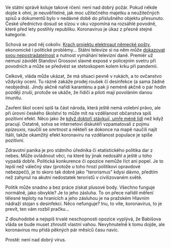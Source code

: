 <!-- dcterms:title = Není nad dobrý virus -->
<!-- dcterms:abstract = Ve státní správě koluje takové rčení: není nad dobrý požár. Pokud někde dojde k ohni, je neuvěřitelné, jak moc užitečného majetku a neužitečných spisů a dokumentů bylo v nedávné době do příslušného objektu přesunuto. České úřednictvo dosud se slzou v oku vzpomíná na rozsáhlé povodně, které před lety postihly republiku. Koronavirus je úkaz z přesně stejné kategorie. -->
<!-- dcterms:creator = Michal Altair Valášek -->
<!-- x4w:coverUrl = /cover-pictures/20200310-neni-nad-dobry-virus.jpg -->
<!-- x4w:coverCredits = Matt (@szczur) via Flickr; CC BY-NC-SA -->
<!-- x4w:pictureUrl = /perex-pictures/20200310-neni-nad-dobry-virus.jpg -->
<!-- x4w:pictureWidth = 150 -->
<!-- x4w:pictureHeight = 150 -->
<!-- x4w:category = Politika -->
<!-- dcterms:date = 2020-03-10 -->

Ve státní správě koluje takové rčení: není nad dobrý požár. Pokud někde dojde k ohni, je neuvěřitelné, jak moc užitečného majetku a neužitečných spisů a dokumentů bylo v nedávné době do příslušného objektu přesunuto. České úřednictvo dosud se slzou v oku vzpomíná na rozsáhlé povodně, které před lety postihly republiku. Koronavirus je úkaz z přesně stejné kategorie.

Schová se pod něj cokoliv. [Krach projektu elektroaut německé pošty](https://www.idnes.cz/auto/zpravodajstvi/elektromobil-dodavka-streetscooter-deutsche-post-krach.A200304_211309_automoto_fdv), ekonomické i politické problémy... Státní televize si na něm může [dokazovat svou nepostradatelnost](https://www.facebook.com/photo.php?fbid=10216727633328120&set=a.1122858476574&type=3) a nutnost vymáhání televizní daně. Premiér už nemusí závidět Standovi Grossovi slavné exposé v policejním svetru při povodních a může se předvést se stetoskopem kolem krku při pandemii.

Celkově, vláda může ukázat, že má situaci pevně v rukách, a to ovčanstvo vždycky ocení. Tu rázně zakáže prodej roušek či desinfekce (a sama žádné neobjedná). Jindy akčně nařídí karanténu a pak ji neméně akčně o pár hodin později zruší, protože se ukáže, že řidiči a piloti mají povoláním danou imunitu.

Zavření škol ocení spíš ta část národa, která ještě nemá volební právo, ale při úrovni českého školství to může mít na vzdělanost občanstva spíš pozitivní efekt. Něco jako že [když doktoři stávkují, umře méně lidí](https://www.psychologytoday.com/us/blog/slightly-blighty/201510/why-do-patients-stop-dying-when-doctors-go-strike) než když pracují. Ostatně, sotva se internetoví diskutéři vzpamatovali z pojmu _epizeuxis_, naučili se _smrtnost_ a někteří se dokonce na mapě naučili najít Itálii, takže okamžitý efekt koronaviru na vzdělanost populace je spíše pozitivní.

Zdravotní panika je pro státního úředníka či etatistického politika dar z nebes. Může ovládnout věci, na které by jinak nedosáhl a ještě u toho vypadá dobře. Politická konkurence či opozice nemůže říct ani popel. Je to lepší než válečný stav (protože u toho hrozí politikovi opravdové nebezpečí), je to skoro tak dobré jako "terorismus" kdysi dávno, předtím než zahynul na akutní nedostatek teroristů v civilizovaném světě.

Politik může snadno a bez práce získat plusové body. Všechno funguje normálně, jako obvykle? Je to jeho zásluha. To on přece nařídil měření tělesné teploty na hranicích a jeho zásluhou je na pražském Hlavním nádraží stojan s desinfekcí. Něco nefunguje? Inu, to víte, koronavirus, to je prevít, ten vám rozbil pračku...

Z dlouhodobé a nejspíš trvalé neschopnosti opozice vyplývá, že Babišova vláda se bude muset zhroutit vlastní vahou. Nevyhnutelně k tomu dojde, ale koronavirus mu přidá pěkných pár měsíců času navíc.

Prostě: není nad dobrý virus.